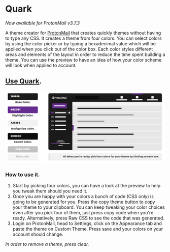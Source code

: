 # Quark

*Now available for ProtonMail v3.7.3*

A theme creator for [ProtonMail](https://protonmail.com/) that creates quickly themes without having to type any CSS.
It creates a theme from four colors. You can select colors by using the color picker or by typing a hexadecimal value which will be applied when you click out of the color box.
Each color styles different areas and elements of the layout in order to reduce the time spent building a theme. You can use the preview to have an idea of how your color scheme will look when applied to account.

## [Use Quark](http://demo.csalmeida.com/quark/).
![Screenshot of color boxes and theme preview.](screenshots/controls_and_preview.png)

### How to use it.
1. Start by picking four colors, you can have a look at the preview to help you tweak them should you need it.
2. Once you are happy with your colors a bunch of code (CSS only) is going to be generated for you. Press the copy theme button to copy your theme to your clipboard. You can keep tweaking your color choices even after you pick four of them, just press copy code when you're ready. Alternatively, press Raw CSS to see the code that was generated.
3. Login on ProtonMail, head to Settings, click on the Appearance tab and paste the theme on Custom Theme. Press save and your colors on your account should change.

*In order to remove a theme, press clear.*
